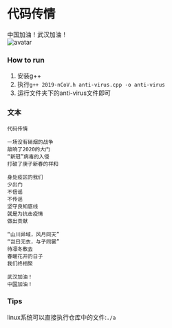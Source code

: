 # 代码传情  
中国加油！武汉加油！  
![avatar](https://xjzsq.gitee.io/blog/%E6%AD%A6%E6%B1%89%E5%8A%A0%E6%B2%B9%EF%BC%81.png)  

### How to run  
1. 安装g++  
2. 执行`g++ 2019-nCoV.h anti-virus.cpp -o anti-virus`  
3. 运行文件夹下的anti-virus文件即可  

### 文本
```text
代码传情

一场没有硝烟的战争 
敲响了2020的大门
“新冠”病毒的入侵
打破了庚子新春的祥和

身处疫区的我们
少出门
不信谣
不传谣
坚守良知底线
就是为抗击疫情
做出贡献

“山川异域，风月同天”
“岂曰无衣，与子同裳”
待凛冬散去
春暖花开的日子
我们终相聚

武汉加油！
中国加油！
```

### Tips  
linux系统可以直接执行仓库中的文件:`./a`